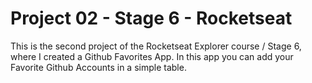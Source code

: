 # Project 02 - Stage 6 - Rocketseat

This is the second project of the Rocketseat Explorer course / Stage 6, where I created a Github Favorites App. In this app you can add your Favorite Github Accounts in a simple table.
